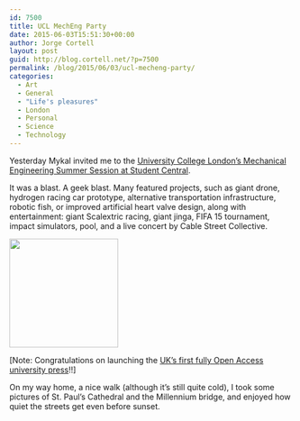 ```yaml
---
id: 7500
title: UCL MechEng Party
date: 2015-06-03T15:51:30+00:00
author: Jorge Cortell
layout: post
guid: http://blog.cortell.net/?p=7500
permalink: /blog/2015/06/03/ucl-mecheng-party/
categories:
  - Art
  - General
  - "Life's pleasures"
  - London
  - Personal
  - Science
  - Technology
---
```

Yesterday Mykal invited me to the <a href="https://www.ucl.ac.uk/news/students/052015/052015-01052015-ucl-mecheng-to-host-summer-session" target="_blank">University College London’s Mechanical Engineering Summer Session at Student Central</a>.

It was a blast. A geek blast. Many featured projects, such as giant drone, hydrogen racing car prototype, alternative transportation infrastructure, robotic fish, or improved artificial heart valve design, along with entertainment: giant Scalextric racing, giant jinga, FIFA 15 tournament, impact simulators, pool, and a live concert by Cable Street Collective.

<img class="aligncenter" src="https://www.ucl.ac.uk/news/students/052015/cable-street-collective" alt="" width="193" height="193" />

[Note: Congratulations on launching the <a href="http://www.ucl.ac.uk/news/news-articles/0515/270515-ucl-press#sthash.kQIw0GG9.dpuf" target="_blank">UK’s first fully Open Access university press</a>!!]

On my way home, a nice walk (although it’s still quite cold), I took some pictures of St. Paul’s Cathedral and the Millennium bridge, and enjoyed how quiet the streets get even before sunset.